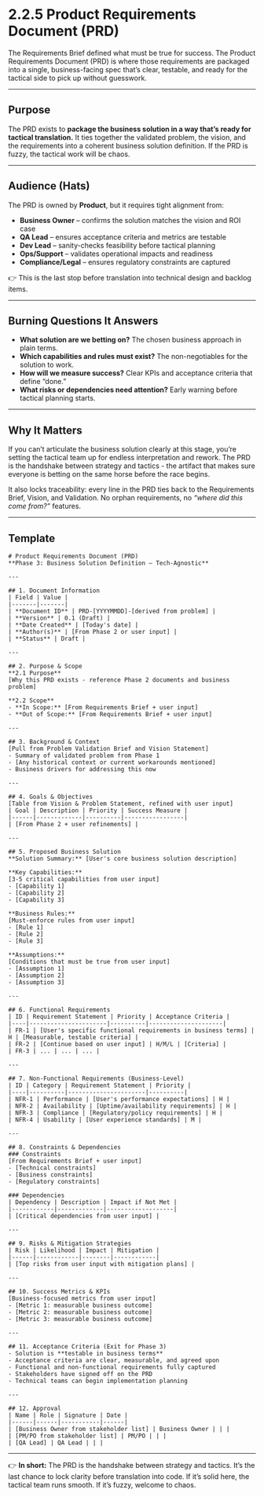 # 2.2.5 Product Requirements Document (PRD)

The Requirements Brief defined what must be true for success. The Product Requirements Document (PRD) is where those requirements are packaged into a single, business-facing spec that’s clear, testable, and ready for the tactical side to pick up without guesswork.

---

## Purpose

The PRD exists to **package the business solution in a way that’s ready for tactical translation.** It ties together the validated problem, the vision, and the requirements into a coherent business solution definition. If the PRD is fuzzy, the tactical work will be chaos.

---

## Audience (Hats)

The PRD is owned by **Product**, but it requires tight alignment from:

* **Business Owner** – confirms the solution matches the vision and ROI case
* **QA Lead** – ensures acceptance criteria and metrics are testable
* **Dev Lead** – sanity-checks feasibility before tactical planning
* **Ops/Support** – validates operational impacts and readiness
* **Compliance/Legal** – ensures regulatory constraints are captured

👉 This is the last stop before translation into technical design and backlog items.

---

## Burning Questions It Answers

* **What solution are we betting on?** The chosen business approach in plain terms.
* **Which capabilities and rules must exist?** The non-negotiables for the solution to work.
* **How will we measure success?** Clear KPIs and acceptance criteria that define “done.”
* **What risks or dependencies need attention?** Early warning before tactical planning starts.

---

## Why It Matters

If you can’t articulate the business solution clearly at this stage, you’re setting the tactical team up for endless interpretation and rework. The PRD is the handshake between strategy and tactics - the artifact that makes sure everyone is betting on the same horse before the race begins.

It also locks traceability: every line in the PRD ties back to the Requirements Brief, Vision, and Validation. No orphan requirements, no *“where did this come from?”* features.

---

## Template

```
# Product Requirements Document (PRD)
**Phase 3: Business Solution Definition — Tech-Agnostic**

---

## 1. Document Information
| Field | Value |
|-------|-------|
| **Document ID** | PRD-[YYYYMMDD]-[derived from problem] |
| **Version** | 0.1 (Draft) |
| **Date Created** | [Today's date] |
| **Author(s)** | [From Phase 2 or user input] |
| **Status** | Draft |

---

## 2. Purpose & Scope
**2.1 Purpose**
[Why this PRD exists - reference Phase 2 documents and business problem]

**2.2 Scope**
- **In Scope:** [From Requirements Brief + user input]
- **Out of Scope:** [From Requirements Brief + user input]

---

## 3. Background & Context
[Pull from Problem Validation Brief and Vision Statement]
- Summary of validated problem from Phase 1
- [Any historical context or current workarounds mentioned]
- Business drivers for addressing this now

---

## 4. Goals & Objectives
[Table from Vision & Problem Statement, refined with user input]
| Goal | Description | Priority | Success Measure |
|------|-------------|----------|-----------------|
| [From Phase 2 + user refinements] |

---

## 5. Proposed Business Solution
**Solution Summary:** [User's core business solution description]

**Key Capabilities:**
[3-5 critical capabilities from user input]
- [Capability 1]
- [Capability 2]
- [Capability 3]

**Business Rules:**
[Must-enforce rules from user input]
- [Rule 1]
- [Rule 2]
- [Rule 3]

**Assumptions:**
[Conditions that must be true from user input]
- [Assumption 1]
- [Assumption 2]
- [Assumption 3]

---

## 6. Functional Requirements
| ID | Requirement Statement | Priority | Acceptance Criteria |
|----|----------------------|----------|---------------------|
| FR-1 | [User's specific functional requirements in business terms] | H | [Measurable, testable criteria] |
| FR-2 | [Continue based on user input] | H/M/L | [Criteria] |
| FR-3 | ... | ... | ... |

---

## 7. Non-Functional Requirements (Business-Level)
| ID | Category | Requirement Statement | Priority |
|----|----------|----------------------|----------|
| NFR-1 | Performance | [User's performance expectations] | H |
| NFR-2 | Availability | [Uptime/availability requirements] | H |
| NFR-3 | Compliance | [Regulatory/policy requirements] | H |
| NFR-4 | Usability | [User experience standards] | M |

---

## 8. Constraints & Dependencies
### Constraints
[From Requirements Brief + user input]
- [Technical constraints]
- [Business constraints]
- [Regulatory constraints]

### Dependencies
| Dependency | Description | Impact if Not Met |
|------------|-------------|-------------------|
| [Critical dependencies from user input] |

---

## 9. Risks & Mitigation Strategies
| Risk | Likelihood | Impact | Mitigation |
|------|------------|--------|------------|
| [Top risks from user input with mitigation plans] |

---

## 10. Success Metrics & KPIs
[Business-focused metrics from user input]
- [Metric 1: measurable business outcome]
- [Metric 2: measurable business outcome]
- [Metric 3: measurable business outcome]

---

## 11. Acceptance Criteria (Exit for Phase 3)
- Solution is **testable in business terms**
- Acceptance criteria are clear, measurable, and agreed upon
- Functional and non-functional requirements fully captured
- Stakeholders have signed off on the PRD
- Technical teams can begin implementation planning

---

## 12. Approval
| Name | Role | Signature | Date |
|------|------|-----------|------|
| [Business Owner from stakeholder list] | Business Owner | | |
| [PM/PO from stakeholder list] | PM/PO | | |
| [QA Lead] | QA Lead | | |
```

---

👉 **In short:** The PRD is the handshake between strategy and tactics. It’s the last chance to lock clarity before translation into code. If it’s solid here, the tactical team runs smooth. If it’s fuzzy, welcome to chaos.
